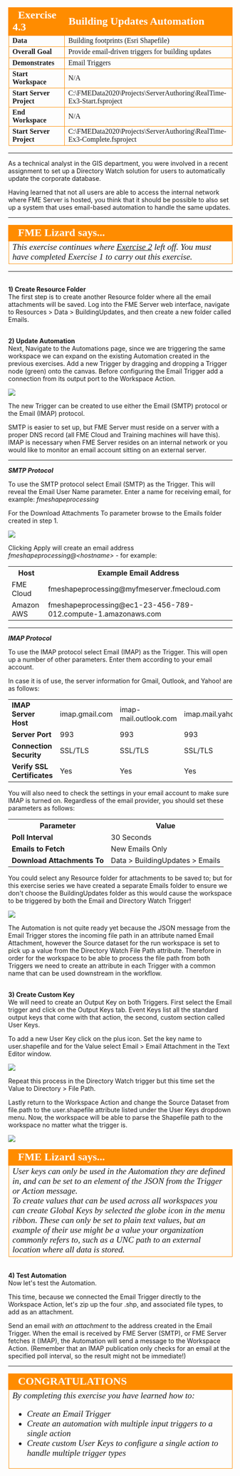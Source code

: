 <!--Instructor Notes-->

<!--Exercise Section-->


<table style="border-spacing: 0px;border-collapse: collapse;font-family:serif">
<tr>
<td width=25% style="vertical-align:middle;background-color:darkorange;border: 2px solid darkorange">
<i class="fa fa-cogs fa-lg fa-pull-left fa-fw" style="color:white;padding-right: 12px;vertical-align:text-top"></i>
<span style="color:white;font-size:x-large;font-weight: bold">Exercise 4.3</span>
</td>
<td style="border: 2px solid darkorange;background-color:darkorange;color:white">
<span style="color:white;font-size:x-large;font-weight: bold">Building Updates Automation</span>
</td>
</tr>

<tr>
<td style="border: 1px solid darkorange; font-weight: bold">Data</td>
<td style="border: 1px solid darkorange">Building footprints (Esri Shapefile)</td>
</tr>

<tr>
<td style="border: 1px solid darkorange; font-weight: bold">Overall Goal</td>
<td style="border: 1px solid darkorange">Provide email-driven triggers for building updates</td>
</tr>

<tr>
<td style="border: 1px solid darkorange; font-weight: bold">Demonstrates</td>
<td style="border: 1px solid darkorange">Email Triggers</td>
</tr>

<tr>
<td style="border: 1px solid darkorange; font-weight: bold">Start Workspace</td>
<td style="border: 1px solid darkorange">N/A</td>
</tr>

<tr>
<td style="border: 1px solid darkorange; font-weight: bold">Start Server Project</td>
<td style="border: 1px solid darkorange">C:\FMEData2020\Projects\ServerAuthoring\RealTime-Ex3-Start.fsproject</td>
</tr>

<tr>
<td style="border: 1px solid darkorange; font-weight: bold">End Workspace</td>
<td style="border: 1px solid darkorange">N/A</td>
</tr>

<tr>
<td style="border: 1px solid darkorange; font-weight: bold">Start Server Project</td>
<td style="border: 1px solid darkorange">C:\FMEData2020\Projects\ServerAuthoring\RealTime-Ex3-Complete.fsproject</td>
</tr>

</table>

---

As a technical analyst in the GIS department, you were involved in a recent assignment to set up a Directory Watch solution for users to automatically update the corporate database.

Having learned that not all users are able to access the internal network where FME Server is hosted, you think that it should be possible to also set up a system that uses email-based automation to handle the same updates.

---

<!--Person X Says Section-->

<table style="border-spacing: 0px">
<tr>
<td style="vertical-align:middle;background-color:darkorange;border: 2px solid darkorange">
<i class="fa fa-quote-left fa-lg fa-pull-left fa-fw" style="color:white;padding-right: 12px;vertical-align:text-top"></i>
<span style="color:white;font-size:x-large;font-weight: bold;font-family:serif">FME Lizard says...</span>
</td>
</tr>

<tr>
<td style="border: 1px solid darkorange">
<span style="font-family:serif; font-style:italic; font-size:larger">
This exercise continues where <a href="https://s3.amazonaws.com/gitbook/Server-Authoring-2020/ServerAuthoring4RealTime/Exercise2.html"> Exercise 2</a> left off. You must have completed Exercise 1 to carry out this exercise.
</td>
</tr>
</table>

---


<br>**1) Create Resource Folder**
<br>The first step is to create another Resource folder where all the email attachments will be saved. Log into the FME Server web interface, navigate to Resources > Data > BuildingUpdates, and then create a new folder called Emails.

<br>**2) Update Automation**
<br>Next, Navigate to the Automations page, since we are triggering the same workspace we can expand on the existing Automation created in the previous exercises. Add a new Trigger by dragging and dropping a Trigger node (green) onto the canvas. Before configuring the Email Trigger add a connection from its output port to the Workspace Action.

![](./Images/Img4.425.Ex3.AddTrigger.png)

The new Trigger can be created to use either the Email (SMTP) protocol or the Email (IMAP) protocol.

SMTP is easier to set up, but FME Server must reside on a server with a proper DNS record (all FME Cloud and Training machines will have this). IMAP is necessary when FME Server resides on an internal network or you would like to monitor an email account sitting on an external server.


---

***SMTP Protocol***

To use the SMTP protocol select Email (SMTP) as the Trigger. This will reveal the Email User Name parameter. Enter a name for receiving email, for example: *fmeshapeprocessing*

For the Download Attachments To parameter browse to the Emails folder created in step 1.

![](./Images/Img4.426.Ex3.CreateSMTPTrigger.png)


Clicking Apply will create an email address *fmeshapeprocessing@&lt;hostname&gt;* - for example:

<table>
<tr><th>Host</th><th>Example Email Address</th></tr>
<tr><td>FME Cloud</td><td>fmeshapeprocessing@myfmeserver.fmecloud.com</td></tr>
<tr><td>Amazon AWS</td><td>fmeshapeprocessing@ec1-23-456-789-012.compute-1.amazonaws.com</td></tr>
</table>


---

***IMAP Protocol***

To use the IMAP protocol select Email (IMAP) as the Trigger. This will open up a number of other parameters. Enter them according to your email account.

In case it is of use, the server information for Gmail, Outlook, and Yahoo! are as follows:

<table style="border: 0px">

<tr>
<td style="font-weight: bold">IMAP Server Host</td>
<td style="">imap.gmail.com</td>
<td style="">imap-mail.outlook.com</td>
<td style="">imap.mail.yahoo.com</td>
</tr>

<tr>
<td style="font-weight: bold">Server Port</td>
<td style="">993</td>
<td style="">993</td>
<td style="">993</td>
</tr>

<tr>
<td style="font-weight: bold">Connection Security</td>
<td style="">SSL/TLS</td>
<td style="">SSL/TLS</td>
<td style="">SSL/TLS</td>
</tr>

<tr>
<td style="font-weight: bold">Verify SSL Certificates</td>
<td style="">Yes</td>
<td style="">Yes</td>
<td style="">Yes</td>
</tr>

</table>

You will also need to check the settings in your email account to make sure IMAP is turned on. Regardless of the email provider, you should set these parameters as follows:

<table style="border: 0px">

<tr>
<th style="font-weight: bold">Parameter</th>
<th style="">Value</th>
</tr>

<tr>
<td style="font-weight: bold">Poll Interval</td>
<td style="">30 Seconds</td>
</tr>

<tr>
<td style="font-weight: bold">Emails to Fetch</td>
<td style="">New Emails Only</td>
</tr>

<tr>
<td style="font-weight: bold">Download Attachments To</td>
<td style=""> Data > BuildingUpdates > Emails</td>
</tr>

</table>


You could select any Resource folder for attachments to be saved to; but for this exercise series we have created a separate Emails folder to ensure we don't choose the BuildingUpdates folder as this would cause the workspace to be triggered by both the Email and Directory Watch Trigger!


![](./Images/Img4.428.Ex3.CompleteAutomation.png)

The Automation is not quite ready yet because the JSON message from the Email Trigger stores the incoming file path in an attribute named Email Attachment, however the Source dataset for the run workspace is set to pick up a value from the Directory Watch File Path attribute. Therefore in order for the workspace to be able to process the file path from both Triggers we need to create an attribute in each Trigger with a common name that can be used downstream in the workflow.

<br>**3) Create Custom Key**
<br>We will need to create an Output Key on both Triggers. First select the Email trigger and click on the Output Keys tab. Event Keys list all the standard output keys that come with that action, the second, custom section called User Keys.

To add a new User Key click on the plus icon. Set the key name to user.shapefile and for the Value select Email > Email Attachment in the Text Editor window.

![](./Images/Img4.427.Ex3.CreateUserKey.png)

Repeat this process in the Directory Watch trigger but this time set the Value to Directory > File Path.

Lastly return to the Workspace Action and change the Source Dataset from file.path to the user.shapefile attribute listed under the User Keys dropdown menu. Now, the workspace will be able to parse the Shapefile path to the workspace no matter what the trigger is.

![](./Images/Img4.427.Ex3.ActionUserKey.png)

<!--Person X Says Section-->

<table style="border-spacing: 0px">
<tr>
<td style="vertical-align:middle;background-color:darkorange;border: 2px solid darkorange">
<i class="fa fa-quote-left fa-lg fa-pull-left fa-fw" style="color:white;padding-right: 12px;vertical-align:text-top"></i>
<span style="color:white;font-size:x-large;font-weight: bold;font-family:serif">FME Lizard says...</span>
</td>
</tr>

<tr>
<td style="border: 1px solid darkorange">
<span style="font-family:serif; font-style:italic; font-size:larger">
User keys can only be used in the Automation they are defined in, and can be set to an element of the JSON from the Trigger or Action message.
<br>To create values that can be used across all workspaces you can create Global Keys by selected the globe icon in the menu ribbon. These can only be set to plain text values, but an example of their use might be a value your organization commonly refers to, such as a  UNC path to an external location where all data is stored.
</span>
</td>
</tr>
</table>


<br>**4) Test Automation**
<br>Now let's test the Automation.

This time, because we connected the Email Trigger directly to the Workspace Action, let's zip up the four .shp, and associated file types, to add as an attachment.  

Send an email *with an attachment* to the address created in the Email Trigger. When the email is received by FME Server (SMTP), or FME Server fetches it (IMAP), the Automation will send a message to the Workspace Action. (Remember that an IMAP publication only checks for an email at the specified poll interval, so the result might not be immediate!)


---

<!--Exercise Congratulations Section-->

<table style="border-spacing: 0px">
<tr>
<td style="vertical-align:middle;background-color:darkorange;border: 2px solid darkorange">
<i class="fa fa-thumbs-o-up fa-lg fa-pull-left fa-fw" style="color:white;padding-right: 12px;vertical-align:text-top"></i>
<span style="color:white;font-size:x-large;font-weight: bold;font-family:serif">CONGRATULATIONS</span>
</td>
</tr>

<tr>
<td style="border: 1px solid darkorange">
<span style="font-family:serif; font-style:italic; font-size:larger">
By completing this exercise you have learned how to:
<br>
<ul><li>Create an Email Trigger</li>
<li>Create an automation with multiple input triggers to a single action</li>
<li>Create custom User Keys to configure a single action to handle multiple trigger types</li></ul>
</span>
</td>
</tr>
</table>
